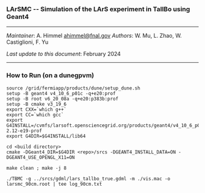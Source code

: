 ### LArSMC -- Simulation of the LArS experiment in TallBo using Geant4

----------------------------------------------------------------------

  *Maintainer*:               A. Himmel  <ahimmel@fnal.gov>
  *Authors*:                  W. Mu, L. Zhao, W. Castiglioni, F. Yu
  
  *Last update to this document*:  February 2024

----------------------------------------------------------------------



### How to Run (on a dunegpvm)

```
source /grid/fermiapp/products/dune/setup_dune.sh
setup -B geant4 v4_10_6_p01c -q+e20:prof
setup -B root v6_20_08a -q+e20:p383b:prof
setup -B cmake v3_19_6
export CXX=`which g++`
export CC=`which gcc`
export G4INSTALL=/cvmfs/larsoft.opensciencegrid.org/products/geant4/v4_10_6_p01/Linux64bit+2.6-2.12-e19-prof
export G4DIR=$G4INSTALL/lib64
 
cd <build directory>
cmake -DGeant4_DIR=$G4DIR <repo>/srcs -DGEANT4_INSTALL_DATA=ON -DGEANT4_USE_OPENGL_X11=ON
 
make clean ; make -j 8
 
./TBMC -g ../srcs/gdml/lars_tallbo_true.gdml -m ./vis.mac -o larsmc_90cm.root | tee log_90cm.txt
```
